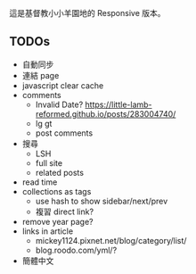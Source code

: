這是基督教小小羊園地的 Responsive 版本。

## TODOs
- 自動同步
- 連結 page
- javascript clear cache
- comments
  - Invalid Date? https://little-lamb-reformed.github.io/posts/283004740/
  - lg gt
  - post comments
- 搜尋
  - LSH
  - full site
  - related posts
- read time
- collections as tags
  - use hash to show sidebar/next/prev
  - 複習 direct link?
- remove year page?
- links in article
  - mickey1124.pixnet.net/blog/category/list/
  - blog.roodo.com/yml/?
- 簡體中文

